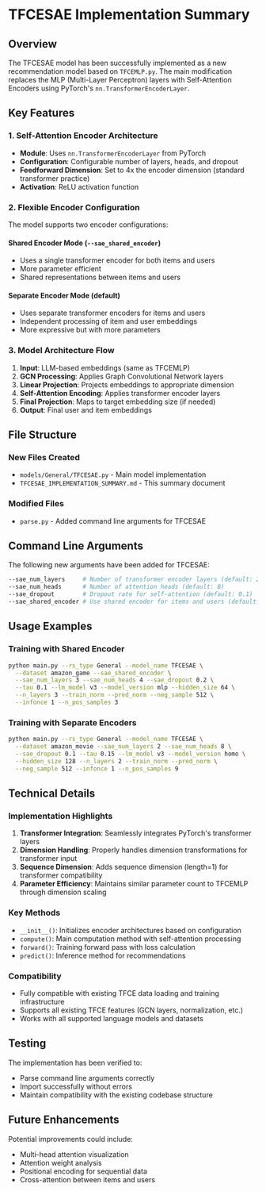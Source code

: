 # TFCESAE Implementation Summary

## Overview
The TFCESAE model has been successfully implemented as a new recommendation model based on `TFCEMLP.py`. The main modification replaces the MLP (Multi-Layer Perceptron) layers with Self-Attention Encoders using PyTorch's `nn.TransformerEncoderLayer`.

## Key Features

### 1. Self-Attention Encoder Architecture
- **Module**: Uses `nn.TransformerEncoderLayer` from PyTorch
- **Configuration**: Configurable number of layers, heads, and dropout
- **Feedforward Dimension**: Set to 4x the encoder dimension (standard transformer practice)
- **Activation**: ReLU activation function

### 2. Flexible Encoder Configuration
The model supports two encoder configurations:

#### Shared Encoder Mode (`--sae_shared_encoder`)
- Uses a single transformer encoder for both items and users
- More parameter efficient
- Shared representations between items and users

#### Separate Encoder Mode (default)
- Uses separate transformer encoders for items and users
- Independent processing of item and user embeddings
- More expressive but with more parameters

### 3. Model Architecture Flow
1. **Input**: LLM-based embeddings (same as TFCEMLP)
2. **GCN Processing**: Applies Graph Convolutional Network layers
3. **Linear Projection**: Projects embeddings to appropriate dimension
4. **Self-Attention Encoding**: Applies transformer encoder layers
5. **Final Projection**: Maps to target embedding size (if needed)
6. **Output**: Final user and item embeddings

## File Structure

### New Files Created
- `models/General/TFCESAE.py` - Main model implementation
- `TFCESAE_IMPLEMENTATION_SUMMARY.md` - This summary document

### Modified Files
- `parse.py` - Added command line arguments for TFCESAE

## Command Line Arguments

The following new arguments have been added for TFCESAE:

```bash
--sae_num_layers     # Number of transformer encoder layers (default: 2)
--sae_num_heads      # Number of attention heads (default: 8)
--sae_dropout        # Dropout rate for self-attention (default: 0.1)
--sae_shared_encoder # Use shared encoder for items and users (default: False)
```

## Usage Examples

### Training with Shared Encoder
```bash
python main.py --rs_type General --model_name TFCESAE \
  --dataset amazon_game --sae_shared_encoder \
  --sae_num_layers 3 --sae_num_heads 4 --sae_dropout 0.2 \
  --tau 0.1 --lm_model v3 --model_version mlp --hidden_size 64 \
  --n_layers 3 --train_norm --pred_norm --neg_sample 512 \
  --infonce 1 --n_pos_samples 3
```

### Training with Separate Encoders
```bash
python main.py --rs_type General --model_name TFCESAE \
  --dataset amazon_movie --sae_num_layers 2 --sae_num_heads 8 \
  --sae_dropout 0.1 --tau 0.15 --lm_model v3 --model_version homo \
  --hidden_size 128 --n_layers 2 --train_norm --pred_norm \
  --neg_sample 512 --infonce 1 --n_pos_samples 9
```

## Technical Details

### Implementation Highlights
1. **Transformer Integration**: Seamlessly integrates PyTorch's transformer layers
2. **Dimension Handling**: Properly handles dimension transformations for transformer input
3. **Sequence Dimension**: Adds sequence dimension (length=1) for transformer compatibility
4. **Parameter Efficiency**: Maintains similar parameter count to TFCEMLP through dimension scaling

### Key Methods
- `__init__()`: Initializes encoder architectures based on configuration
- `compute()`: Main computation method with self-attention processing
- `forward()`: Training forward pass with loss calculation
- `predict()`: Inference method for recommendations

### Compatibility
- Fully compatible with existing TFCE data loading and training infrastructure
- Supports all existing TFCE features (GCN layers, normalization, etc.)
- Works with all supported language models and datasets

## Testing
The implementation has been verified to:
- Parse command line arguments correctly
- Import successfully without errors
- Maintain compatibility with the existing codebase structure

## Future Enhancements
Potential improvements could include:
- Multi-head attention visualization
- Attention weight analysis
- Positional encoding for sequential data
- Cross-attention between items and users